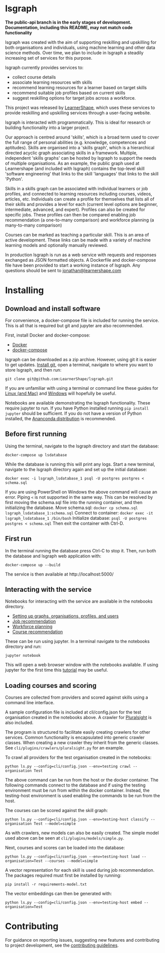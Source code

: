 # lsgraph

**The public-api branch is in the early stages of development. Documentation, including this README, may not match code functionality**

lsgraph was created with the aim of supporting reskilling and upskilling for both organisations and individuals, using machine learning and other data science methods. Over time, we plan to include in lsgraph a steadily increasing set of services for this purpose. 

lsgraph currently provides services to:
* collect course details
* associate learning resources with skills
* recommend learning resources for a learner based on target skills
* recommend suitable job profiles based on current skills
* suggest reskilling options for target jobs across a workforce. 

This project was released by [LearnerShape](https://www.learnershape.com), which uses these services to provide reskilling and upskilling services through a user-facing website.

lsgraph is interacted with programmatically. This is ideal for research or building functionality into a larger project.

Our approach is centred around 'skills', which is a broad term used to cover the full range of personal abilities (e.g. knowledge, competences and aptitudes). Skills are organised into a 'skills graph', which is a hierarchical directed acyclic graph associating skills in a framework. Multiple, independent 'skills graphs' can be hosted by lsgraph to support the needs of multiple organisations. As an example, the public graph used at Learnershape (and included with lsgraph) contains the top-level skill 'software engineering' that links to the skill 'languages' that links to the skill 'Python'.

Skills in a skills graph can be associated with individual learners or job profiles, and connected to learning resources including courses, videos, articles, etc. Individuals can create a profile for themselves that lists all of their skills and provides a level for each (current level options are beginner, intermediate, advanced, and expert). Profiles can also be created for specific jobs. These profiles can then be compared enabling job recommendation (a one-to-many comparison) and workforce planning (a many-to-many comparison)

Courses can be marked as teaching a particular skill. This is an area of active development. These links can be made with a variety of machine learning models and optionally manually reviewed.

In production lsgraph is run as a web service with requests and responses exchanged as JSON formatted objects. A Dockerfile and docker-compose file have been provided to start a working instance of lsgraph. Any questions should be sent to jonathan@learnershape.com

# Installing


## Download and install software

For convenience, a docker-compose file is included for running the service. This is all that is required but git and jupyter are also recommended.

First, install Docker and docker-compose:
* [Docker](https://docs.docker.com/get-docker/)
* [docker-compose](https://docs.docker.com/compose/install/)

lsgraph can be downloaded as a zip archive. However, using git it is easier to get updates. [Install git](https://git-scm.com/downloads), open a terminal, navigate to where you want to store lsgraph, and then run:

`git clone git@github.com:LearnerShape/lsgraph.git`

If you are unfamiliar with using a terminal or command line these guides for [Linux (and Mac)](https://ubuntu.com/tutorials/command-line-for-beginners#1-overview) and [Windows](https://www.computerhope.com/issues/chusedos.htm) will hopefully be useful.

Notebooks are available demonstrating the lsgraph functionality. These require jupyter to run. If you have Python installed running `pip install jupyter` should be sufficient. If you do not have a version of Python installed, the [Ananconda distribution](https://www.anaconda.com/products/individual) is recommended.

## Before first running

Using the terminal, navigate to the lsgraph directory and start the database:

`docker-compose up lsdatabase`

While the database is running this will print any logs. Start a new terminal, navigate to the lsgraph directory again and set up the initial database:

`docker exec -i lsgraph_lsdatabase_1 psql -U postgres postgres < schema.sql`

If you are using PowerShell on Windows the above command will cause an error. Piping `<` is not supported in the same way. This can be resolved by first moving the schema.sql file into the running container, and then initializing the database.
Move schema.sql:
`docker cp schema.sql lsgraph_lsdatabase_1:schema.sql`
Connect to container:
`docker exec -it lsgraph_lsdatabase_1 /bin/bash`
Initialize database:
`psql -U postgres postgres < schema.sql`
Then exit the container with Ctrl-D.

## First run

In the terminal running the database press Ctrl-C to stop it. Then, run both the database and lsgraph web application with:

`docker-compose up --build`

The service is then available at http://localhost:5000/

## Interacting with the service

Notebooks for interacting with the service are available in the notebooks directory.

* [Setting up graphs, organisations, profiles, and users](https://github.com/LearnerShape/lsgraph/blob/main/notebooks/setup.ipynb)
* [Job recommendation](https://github.com/LearnerShape/lsgraph/blob/main/notebooks/job%20recommendation.ipynb)
* [Workforce planning](https://github.com/LearnerShape/lsgraph/blob/main/notebooks/workforce%20planning.ipynb)
* [Course recommendation](https://github.com/LearnerShape/lsgraph/blob/main/notebooks/course%20recommendation.ipynb)

These can be run using jupyter. In a terminal navigate to the notebooks directory and run:

`jupyter notebook`

This will open a web browser window with the notebooks available. If using jupyter for the first time this [tutorial](https://www.dataquest.io/blog/jupyter-notebook-tutorial/) may be useful.

## Loading courses and scoring

Courses are collected from providers and scored against skills using a command line interface.

A sample configuration file is included at cli/config.json for the test organisation created in the notebooks above. A crawler for [Pluralsight](https://www.pluralsight.com/) is also included.

The program is structured to facilitate easily creating crawlers for other services. Common functionality is encapsulated into generic crawler classes. When creating a new crawler they inherit from the generic classes. See `cli/plugins/crawlers/pluralsight.py` for an example.

To crawl all providers for the test organisation created in the notebooks:

`python ls.py --config=cli/config.json --env=testing crawl --organisation Test`

The above command can be run from the host or the docker container. The following commands connect to the database and if using the testing environment must be run from within the docker container. Instead, the testing-host environment is used enabling the commands to be run from the host.

The courses can be scored against the skill graph:

`python ls.py --config=cli/config.json --env=testing-host classify --organisation Test --model=simple`

As with crawlers, new models can also be easily created. The simple model used above can be seen at `cli/plugins/models/simple.py`.

Next, courses and scores can be loaded into the database:

`python ls.py --config=cli/config.json --env=testing-host load --organisation=Test --courses --model=simple`

A vector representation for each skill is used during job recommendation. The packages required must first be installed by running:

`pip install -r requirements-model.txt`

The vector embeddings can then be generated with:

`python ls.py --config=cli/config.json --env=testing-host embed --organisation=Test`


# Contributing

For guidance on reporting issues, suggesting new features and contributing to project development, see the [contributing guidelines](https://github.com/LearnerShape/lsgraph/blob/main/CONTRIBUTING.md).

